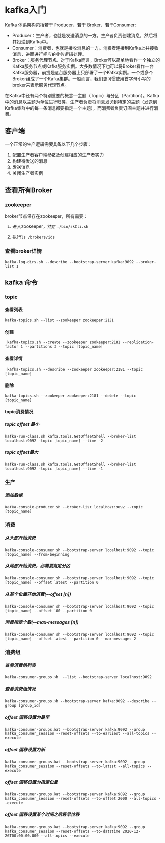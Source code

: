 # kafka入门

Kafka 体系架构包括若干 Producer、若干 Broker、若干Consumer:

- Producer：生产者，也就是发送消息的一方。生产者负责创建消息，然后将其投递到Kafka中。
- Consumer：消费者，也就是接收消息的一方。消费者连接到Kafka上并接收消息，进而进行相应的业务逻辑处理。
- Broker：服务代理节点。对于Kafka而言，Broker可以简单地看作一个独立的Kafka服务节点或Kafka服务实例。大多数情况下也可以将Broker看作一台Kafka服务器，前提是这台服务器上只部署了一个Kafka实例。一个或多个Broker组成了一个Kafka集群。一般而言，我们更习惯使用首字母小写的broker来表示服务代理节点。

在Kafka中还有两个特别重要的概念—主题（Topic）与分区（Partition）。Kafka中的消息以主题为单位进行归类，生产者负责将消息发送到特定的主题（发送到Kafka集群中的每一条消息都要指定一个主题），而消费者负责订阅主题并进行消费。



## 客户端

一个正常的生产逻辑需要具备以下几个步骤：

1. 配置生产者客户端参数及创建相应的生产者实力
2. 构建待发送的消息
3. 发送消息
4. 关闭生产者实例

## 查看所有Broker

### zookeeper

broker节点保存在zookeeper，所有需要：

1. 进入zookeeper，然后 `./bin/zkCli.sh`

2. 执行`ls /brokers/ids`

### 查看broker详情

`kafka-log-dirs.sh --describe --bootstrap-server kafka:9092 --broker-list 1`




## kafka 命令

### topic

#### 查看列表

`kafka-topics.sh --list --zookeeper zookeeper:2181`

#### 创建

` kafka-topics.sh --create --zookeeper zookeeper:2181 --replication-factor 1 --partitions 3 --topic [topic_name]`

#### 查看详情

` kafka-topics.sh --describe --zookeeper zookeeper:2181 --topic [topic_name]`

#### 删除

`kafka-topics.sh --zookeeper zookeeper:2181 --delete --topic [topic_name]`



#### topic消费情况

##### topic offset 最小

`kafka-run-class.sh kafka.tools.GetOffsetShell --broker-list localhost:9092 -topic [topic_name] --time -2`

##### topic offset最大

`kafka-run-class.sh kafka.tools.GetOffsetShell --broker-list localhost:9092 -topic [topic_name] --time -1`



### 生产

##### 添加数据

`kafka-console-producer.sh --broker-list localhost:9092 --topic [topic_name]`

### 消费

##### 从头部开始消费

`kafka-console-consumer.sh --bootstrap-server localhost:9092 --topic [topic_name] --from-beginning`

##### 从尾部开始消费，必需要指定分区

`kafka-console-consumer.sh --bootstrap-server localhost:9092 --topic [topic_name] --offset latest --partition 0`

##### 从某个位置开始消费(--offset [n])

`kafka-console-consumer.sh --bootstrap-server localhost:9092 --topic [topic_name] --offset 100 --partition 0`

##### 消费指定个数(--max-messages [n])

`kafka-console-consumer.sh --bootstrap-server localhost:9092 --topic [topic_name] --offset latest --partition 0 --max-messages 2`



### 消费组

##### 查看消费组列表

`kafka-consumer-groups.sh  --list --bootstrap-server localhost:9092`

##### 查看消费组情况

`kafka-consumer-groups.sh --bootstrap-server kafka:9092 --describe --group [group_id]`

##### offset 偏移设置为最早

`kafka-consumer-groups.bat --bootstrap-server kafka:9092 --group kafka_consumer_session --reset-offsets --to-earliest --all-topics --execute`

##### offset 偏移设置为新

`kafka-consumer-groups.bat --bootstrap-server kafka:9092 --group kafka_consumer_session --reset-offsets --to-latest --all-topics --execute`

##### offset 偏移设置为指定位置

`kafka-consumer-groups.bat --bootstrap-server kafka:9092 --group kafka_consumer_session --reset-offsets --to-offset 2000 --all-topics --execute`

##### offset 偏移设置某个时间之后最早位移

`kafka-consumer-groups.bat --bootstrap-server kafka:9092 --group kafka_consumer_session --reset-offsets --to-datetime 2020-12-26T00:00:00.000 --all-topics --execute`



